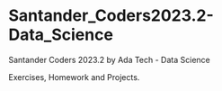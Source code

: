 # Santander_Coders2023.2-Data_Science
Santander Coders 2023.2 by Ada Tech - Data Science

Exercises, Homework and Projects.
